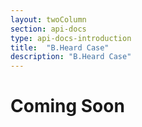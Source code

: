 ```yaml
---
layout: twoColumn
section: api-docs
type: api-docs-introduction
title:  "B.Heard Case"
description: "B.Heard Case"
---
```


# Coming Soon
